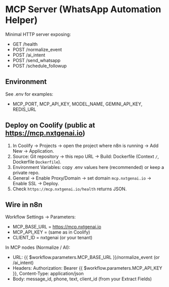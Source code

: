 # MCP Server (WhatsApp Automation Helper)

Minimal HTTP server exposing:
- GET /health
- POST /normalize_event
- POST /ai_intent
- POST /send_whatsapp
- POST /schedule_followup

## Environment
See .env for examples:
- MCP_PORT, MCP_API_KEY, MODEL_NAME, GEMINI_API_KEY, REDIS_URL

## Deploy on Coolify (public at https://mcp.nxtgenai.io)
1. In Coolify → Projects → open the project where n8n is running → Add New → Application.  
2. Source: Git repository → this repo URL → Build: Dockerfile (Context `/`, Dockerfile `Dockerfile`).  
3. Environment Variables: copy .env values here (recommended) or keep a private repo.  
4. General → Enable Proxy/Domain → set domain `mcp.nxtgenai.io` → Enable SSL → Deploy.  
5. Check `https://mcp.nxtgenai.io/health` returns JSON.

## Wire in n8n
Workflow Settings → Parameters:
- MCP_BASE_URL = https://mcp.nxtgenai.io
- MCP_API_KEY = (same as in Coolify)
- CLIENT_ID = nxtgenai (or your tenant)

In MCP nodes (Normalize / AI):
- URL: {{ $workflow.parameters.MCP_BASE_URL }}/normalize_event (or /ai_intent)
- Headers: Authorization: Bearer {{ $workflow.parameters.MCP_API_KEY }}, Content-Type: application/json
- Body: message_id, phone, text, client_id (from your Extract Fields)

